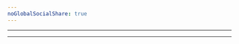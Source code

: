 ```yaml
---
noGlobalSocialShare: true
---
```


<posts filterBy="frontend" />

<arrow-down class="mb-20"></arrow-down>

---

<subscribe class="mt-50"></subscribe>

---

<footer-custom class="mb-50"></footer-custom>
